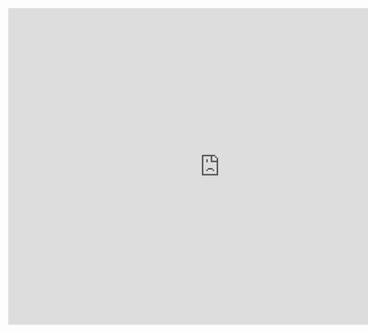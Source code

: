 <iframe src="https://data.oecd.org/chart/6Y5j" width="860" height="645" style="border: 0" mozallowfullscreen="true" webkitallowfullscreen="true" allowfullscreen="true"><a href="https://data.oecd.org/chart/6Y5j" target="_blank">OECD Chart: General government debt, Total, % of GDP, Annual, 2020</a></iframe>
<div class="flourish-embed flourish-chart" data-src="visualisation/12598759"><script src="https://public.flourish.studio/resources/embed.js"></script></div>
